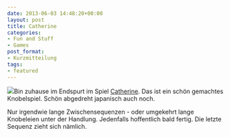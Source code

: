 ```yaml
---
date: 2013-06-03 14:48:20+00:00
layout: post
title: Catherine
categories:
- Fun and Stuff
- Games
post_format:
- Kurzmitteilung
tags:
- featured
---
```


[![](http://ecx.images-amazon.com/images/I/61JH-5DAqKL.jpg)](http://www.amazon.de/Deep-Silver-Catherine/dp/B005TQU47Y)Bin zuhause im Endspurt im Spiel [Catherine](http://www.deepsilver.com/de/game/view/game/access16/catherine/). Das ist ein schön gemachtes Knobelspiel. Schön abgedreht japanisch auch noch.

Nur irgendwie lange Zwischensequenzen - oder umgekehrt lange Knobeleien unter der Handlung. Jedenfalls hoffentlich bald fertig. Die letzte Sequenz zieht sich nämlich.
